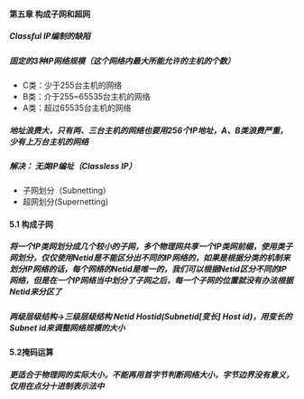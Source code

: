 #### 第五章 构成子网和超网

##### Classful IP编制的缺陷
##### 固定的3种IP网络规模（这个网络内最大所能允许的主机的个数）
* C类：少于255台主机的网络
* B类：介于255~65535台主机的网络
* A类：超过65535台主机的网络
##### 地址浪费大，只有两、三台主机的网络也要用256个IP地址，A、B类浪费严重，少有上万台主机的网络
##### 解决： 无类IP编址（Classless IP）
* 子网划分（Subnetting）
* 超网划分(Supernetting)

#### 5.1 构成子网
##### 将一个IP类网划分成几个较小的子网，多个物理网共享一个IP类网前缀，使用类子网划分，仅仅使用Netid是不能区分出不同的IP网络的，如果是根据分类的机制来划分IP网络的话，每个网络的Netid是唯一的，我们可以根据Netid区分不同的IP网络，但是在一个IP网络当中划分了子网之后，每一个子网的位置就没有办法根据Netid来分区了
##### 两级层级结构->三级层级结构 Netid Hostid(Subnetid[变长] Host id)，用变长的Subnet id来调整网络规模的大小

#### 5.2掩码运算
##### 更适合于物理网的实际大小，不能再用首字节判断网络大小，字节边界没有意义，仅用在点分十进制表示法中